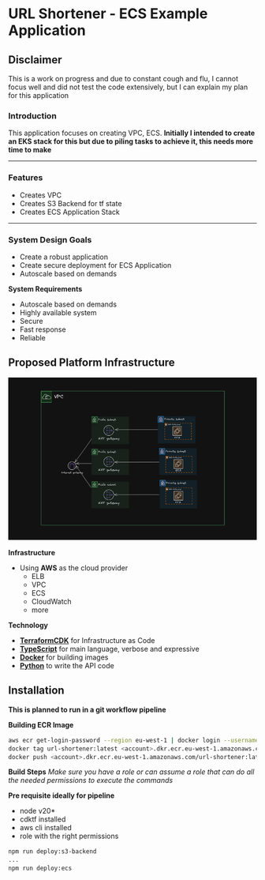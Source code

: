 # URL Shortener - ECS Example Application

## Disclaimer
This is a work on progress and due to constant cough and flu, I cannot focus well and did not test the code extensively, but I can explain my plan for this application

### Introduction
This application focuses on creating VPC, ECS.
**Initially I intended to create an EKS stack for this but due to piling tasks to achieve it, this needs more time to make**

---
### Features
- Creates VPC
- Creates S3 Backend for tf state
- Creates ECS Application Stack
---

### System Design Goals
- Create a robust application
- Create secure deployment for ECS Application
- Autoscale based on demands

**System Requirements**

- Autoscale based on demands
- Highly available system
- Secure
- Fast response
- Reliable


## Proposed Platform Infrastructure

![AWS Infra](/assets/infra.png)

**Infrastructure**

- Using **AWS** as the cloud provider
    - ELB
    - VPC
    - ECS
    - CloudWatch
    - more

**Technology**
- [**TerraformCDK**](https://developer.hashicorp.com/terraform/cdktf) for Infrastructure as Code
- [**TypeScript**](https://www.typescriptlang.org/) for main language, verbose and expressive
- [**Docker**](https://www.docker.com/) for building images
- [**Python**](https://www.python.org/) to write the API code


## Installation

**This is planned to run in a git workflow pipeline**


**Building ECR Image**

```sh
aws ecr get-login-password --region eu-west-1 | docker login --username AWS --password-stdin <account>.dkr.ecr.eu-west-1.amazonaws.com
docker tag url-shortener:latest <account>.dkr.ecr.eu-west-1.amazonaws.com/url-shortener:latest
docker push <account>.dkr.ecr.eu-west-1.amazonaws.com/url-shortener:latest
```

**Build Steps**
*Make sure you have a role or can assume a role that can do all the needed permissions to execute the commands*

**Pre requisite ideally for pipeline**
- node v20*
- cdktf installed
- aws cli installed
- role with the right permissions


```sh
npm run deploy:s3-backend
...
npm run deploy:ecs
```
